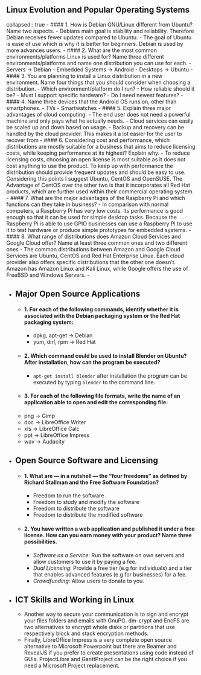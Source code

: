 ##  Linux Evolution and Popular Operating Systems
collapsed:: true
	- #### 1. How is Debian GNU/Linux different from Ubuntu? Name two aspects.
		- Debians main goal is stability and reliability. Therefore Debian receives fewer updates compared to Ubuntu.
		- The goal of Ubuntu is ease of use which is why it is better for beginners. Debian is used by more advances users.
	- #### 2. What are the most common environments/platforms Linux is used for? Name three different environments/platforms and name one distribution you can use for each.
		- Servers -> Debian
		- Embedded Systems -> Android
		- Desktops -> Ubuntu
	- #### 3. You are planning to install a Linux distribution in a new environment. Name four things that you should consider when choosing a distribution.
		- Which environment/platform do I run?
		- How reliable should it be?
		- Must I support specific hardware?
		- Do I need newest features?
	- #### 4. Name three devices that the Android OS runs on, other than smartphones.
		- TVs
		- Smartwatches
	- #### 5. Explain three major advantages of cloud computing.
		- The end user does not need a powerful machine and only pays what he actually needs.
		- Cloud services can easily be scaled up and down based on usage.
		- Backup and recovery can be handled by the cloud provider. This makes it a lot easier for the user to recover from
	- #### 6. Considering cost and performance, which distributions are mostly suitable for a business that aims to reduce licensing costs, while keeping performance at its highest? Explain why.
		- To reduce licensing costs, choosing an open license is most suitable as it does not cost anything to use the product. To keep up with performance the distribution should provide frequent updates and should be easy to use. Considering this points I suggest Ubuntu, CentOS and OpenSUSE. The Advantage of CentOS over the other two is that it incorporates all Red Hat products, which are further used within their commercial operating system.
	- #### 7. What are the major advantages of the Raspberry Pi and which functions can they take in business?
		- In comparison with normal computers, a Raspberry Pi has very low costs. Its performance is good enough so that it can be used for simple desktop tasks. Because the Raspberry Pi is able to use GPIO businesses can use a Raspberry Pi to use it to test hardware or produce simple prototypes for embedded systems.
	- #### 8. What range of distributions does Amazon Cloud Services and Google Cloud offer? Name at least three common ones and two different ones
		- The common distributions between Amazon and Google Cloud Services are Ubuntu, CentOS
		  and Red Hat Enterprise Linux. Each cloud provider also offers specific distributions that the
		  other one doesn’t. Amazon has Amazon Linux and Kali Linux, while Google offers the use of
		  FreeBSD and Windows Servers.
	-
- ## Major Open Source Applications
	- #### 1. For each of the following commands, identify whether it is associated with the Debian packaging system or the Red Hat packaging system:
		- dpkg, apt-get -> Debian
		- yum, dnf, rpm -> Red Hat
	- #### 2. Which command could be used to install Blender on Ubuntu? After installation, how can the program be executed?
		- `apt-get install blender` after installation the program can be executed by typing `blender` to the command line.
	- #### 3. For each of the following file formats, write the name of an application able to open and edit the corresponding file:
	- png -> Gimp
	- doc -> LibreOffice Writer
	- xls -> LibreOffice Calc
	- ppt -> LibreOffice Impress
	- wav -> Audacity
- ## Open Source Software and Licensing
	- #### 1. What are — in a nutshell — the “four freedoms” as defined by Richard Stallman and the Free Software Foundation?
		- Freedom to run the software
		- Freedom to study and modify the software
		- Freedom to distribute the software
		- Freedom to distribute the modified software
	- #### 2. You have written a web application and published it under a free license. How can you earn money with your product? Name three possibilities.
		- _Software as a Service_: Run the software on own servers and allow customers to use it by paying a fee.
		- _Dual Licensing_: Provide a free tier (e.g for individuals) and a tier that enables advanced features (e.g for businesses) for a fee.
		- _Crowdfunding_: Allow users to donate to you.
- ## ICT Skills and Working in Linux
	- Another way to secure your communication is to sign and encrypt your files folders and emails with GnuPG. dm-crypt and EncFS are two alternatives to encrypt whole disks or partitions that use respectively block and stack encryption methods.
	- Finally, LibreOffice Impress is a very complete open source alternative to Microsoft Powerpoint but there are Beamer and RevealJS if you prefer to create presentations using code instead of GUIs. ProjectLibre and GanttProject can be the right choice if you need a Microsoft Project replacement.